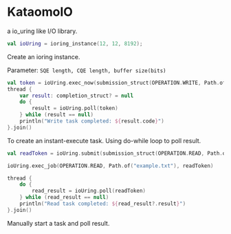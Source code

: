 # KataomoIO

a io_uring like I/O library.

```Kotlin
val ioUring = ioring_instance(12, 12, 8192);
```
Create an ioring instance.

Parameter: `SQE length, CQE length, buffer size(bits)`

```Kotlin
val token = ioUring.exec_now(submission_struct(OPERATION.WRITE, Path.of("test.txt"), 0, "Hello, world!".toByteArray()))
thread {
	var result: completion_struct? = null
	do {
		result = ioUring.poll(token)
	} while (result == null)
	println("Write task completed: ${result.code}")
}.join()
```
To create an instant-execute task. Using do-while loop to poll result.

```Kotlin
val readToken = ioUring.submit(submission_struct(OPERATION.READ, Path.of("example.txt"), 2))

ioUring.exec_job(OPERATION.READ, Path.of("example.txt"), readToken)

thread {
	do {
		read_result = ioUring.poll(readToken)
	} while (read_result == null)
	println("Read task completed: ${read_result?.result}")
}.join()
```
Manually start a task and poll result.